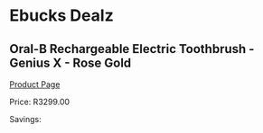 
# Ebucks Dealz
## Oral-B Rechargeable Electric Toothbrush - Genius X - Rose Gold
[Product Page](https://www.ebucks.com/web/shop/productSelected.do?prodId=1224567321&catId=908594260)

Price: R3299.00

Savings: 


	